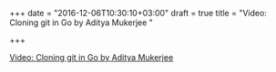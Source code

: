 +++
date = "2016-12-06T10:30:10+03:00"
draft = true
title = "Video: Cloning git in Go by Aditya Mukerjee "

+++

<p><a href="/stories/1314">Video: Cloning git in Go by Aditya Mukerjee </a></p>
